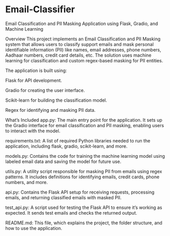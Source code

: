 # Email-Classifier
Email Classification and PII Masking Application using Flask, Gradio, and Machine Learning

Overview
This project implements an Email Classification and PII Masking system that allows users to classify support emails and mask personal identifiable information (PII) like names, email addresses, phone numbers, Aadhaar numbers, credit card details, etc. The solution uses machine learning for classification and custom regex-based masking for PII entities.

The application is built using:

Flask for API development.

Gradio for creating the user interface.

Scikit-learn for building the classification model.

Regex for identifying and masking PII data.

What’s Included
app.py: The main entry point for the application. It sets up the Gradio interface for email classification and PII masking, enabling users to interact with the model.

requirements.txt: A list of required Python libraries needed to run the application, including flask, gradio, scikit-learn, and more.

models.py: Contains the code for training the machine learning model using labeled email data and saving the model for future use.

utils.py: A utility script responsible for masking PII from emails using regex patterns. It includes definitions for identifying emails, credit cards, phone numbers, and more.

api.py: Contains the Flask API setup for receiving requests, processing emails, and returning classified emails with masked PII.

test_api.py: A script used for testing the Flask API to ensure it’s working as expected. It sends test emails and checks the returned output.

README.md: This file, which explains the project, the folder structure, and how to use the application.
